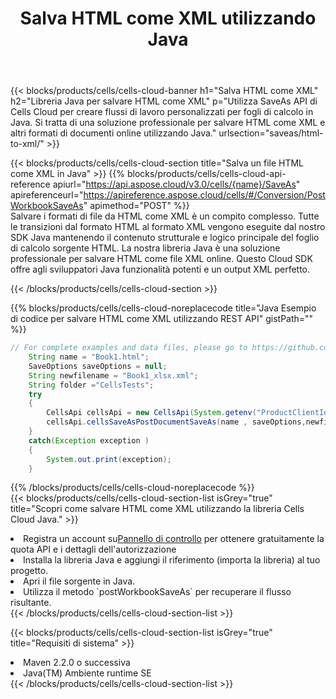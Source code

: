 ﻿---
title:  Salva HTML come XML utilizzando Java
description:  Utilizzando Aspose.Cells Cloud SDK for Java per salvare il file in formato HTML come file in formato XML.
kwords: Excel, Save HTML as XML, REST, Java
howto: How to save HTML as XML using Aspose.Cells Cloud Java library.
---
{{< blocks/products/cells/cells-cloud-banner h1="Salva HTML come XML" h2="Libreria Java per salvare HTML come XML" p="Utilizza SaveAs API di Cells Cloud per creare flussi di lavoro personalizzati per fogli di calcolo in Java. Si tratta di una soluzione professionale per salvare HTML come XML e altri formati di documenti online utilizzando Java." urlsection="saveas/html-to-xml/" >}}

{{< blocks/products/cells/cells-cloud-section title="Salva un file HTML come XML in Java" >}}
{{% blocks/products/cells/cells-cloud-api-reference apiurl="https://api.aspose.cloud/v3.0/cells/{name}/SaveAs" apireferenceurl="https://apireference.aspose.cloud/cells/#/Conversion/PostWorkbookSaveAs" apimethod="POST" %}}
<br/>
Salvare i formati di file da HTML come XML è un compito complesso. Tutte le transizioni dal formato HTML al formato XML vengono eseguite dal nostro SDK Java mantenendo il contenuto strutturale e logico principale del foglio di calcolo sorgente HTML. La nostra libreria Java è una soluzione professionale per salvare HTML come file XML online. Questo Cloud SDK offre agli sviluppatori Java funzionalità potenti e un output XML perfetto.

{{< /blocks/products/cells/cells-cloud-section >}}

{{% blocks/products/cells/cells-cloud-noreplacecode title="Java Esempio di codice per salvare HTML come XML utilizzando REST API" gistPath="" %}}
  
```java
// For complete examples and data files, please go to https://github.com/aspose-cells-cloud/aspose-cells-cloud-java/
    String name = "Book1.html";
    SaveOptions saveOptions = null;
    String newfilename = "Book1_xlsx.xml";
    String folder ="CellsTests";
    try 
    {
        CellsApi cellsApi = new CellsApi(System.getenv("ProductClientId"), System.getenv("ProductClientSecret"));
        cellsApi.cellsSaveAsPostDocumentSaveAs(name , saveOptions,newfilename,false,false,folder,null,null,null,true);                       
    }
    catch(Exception exception )
    {
        System.out.print(exception);
    }
```
  
{{% /blocks/products/cells/cells-cloud-noreplacecode %}}
<br/>
{{< blocks/products/cells/cells-cloud-section-list isGrey="true" title="Scopri come salvare HTML come XML utilizzando la libreria Cells Cloud Java." >}}
<li> Registra un account su<a href="https://dashboard.aspose.cloud/">Pannello di controllo</a> per ottenere gratuitamente la quota API e i dettagli dell'autorizzazione</li>
<li>Installa la libreria Java e aggiungi il riferimento (importa la libreria) al tuo progetto.</li>
<li>Apri il file sorgente in Java.</li>
<li>Utilizza il metodo `postWorkbookSaveAs` per recuperare il flusso risultante.</li>
{{< /blocks/products/cells/cells-cloud-section-list >}}

{{< blocks/products/cells/cells-cloud-section-list isGrey="true" title="Requisiti di sistema" >}}
<li>Maven 2.2.0 o successiva</li>
<li>Java(TM) Ambiente runtime SE</li>
{{< /blocks/products/cells/cells-cloud-section-list >}}
